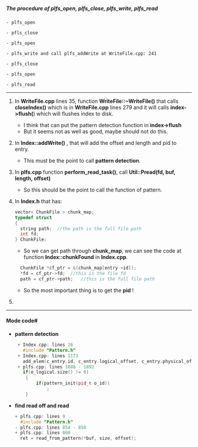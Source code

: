 ##### The procedure of plfs_open,  plfs_close, plfs_write, plfs_read
```
- plfs_open

- pfls_close

- plfs_open

- plfs_write and call plfs_addWrite at WriteFile.cpp: 241

- plfs_close

- plfs_open

- plfs_read
```

---



1. In **WriteFile.cpp** lines 35, function **WriteFile::~WriteFile()** that calls **closeIndex()** which is in **WriteFile.cpp** lines 279 and it will calls **index->flush(**) which will flushes index to disk.

   - I think that can put the pattern detection function in **index->flush** 
   - But it seems not as well as good, maybe should not do this.

2. In **Index::addWrite()** , that will add the offset and length and pid to entry.

   - This must be the point to call **pattern detection**. 

3. In **plfs.cpp** function **perform_read_task()**, call **Util::Pread(fd, buf, length, offset)**
   - So this should be the point to call the function of pattern.

4. In **Index.h** that has:

   ```c++
   vector< ChunkFile > chunk_map;
   typedef struct
   {
     string path;  //the path is the full file path
     int fd;
   } ChunkFile;
   ```

   - So we can get path through **chunk_map**, we can see the code at function **Index::chunkFound** in **Index.cpp**.

   ```c++
     ChunkFile *cf_ptr = &(chunk_map[entry->id]);
     *fd = cf_ptr->fd;	//this is the file fd
     path = cf_ptr->path;	//this is the full file path
   ```

   - So the most important thing is to get the **pid** !     

5. ​

---

#### Mode code#

- **pattern detection**

  ```c++
   + Index.cpp: lines 26
     #include "Pattern.h"
   + Index.cpp: lines 1173
     add_elem(c_entry.id, c_entry.logical_offset, c_entry.physical_offset, c_entry.length);
   + plfs.cpp: lines 1888 - 1892
     if(o_logical.size() != 0)
      {
          if(pattern_init(pid_t o_id))
              ;
      }
  ```

- **find read off and read** 

  ```c++
  + plfs.cpp: lines 9
    #include "Pattern.h"
  - plfs.cpp: lines 854 - 858
  + plfs.cpp: lines 860
    ret = read_from_pattern(*buf, size, offset);
  ```

  ​

